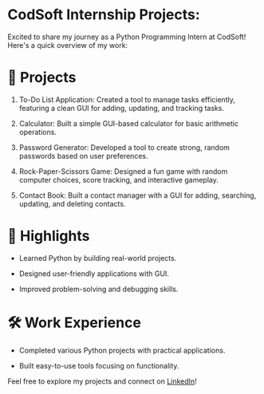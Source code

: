 # CodSoft Internship Projects:

 Excited to share my journey as a Python Programming Intern at CodSoft! Here's a quick overview of my work:

# 🚀 Projects

1. To-Do List Application: Created a tool to manage tasks efficiently, featuring a clean GUI for adding, updating, and tracking tasks.

2. Calculator: Built a simple GUI-based calculator for basic arithmetic operations.

3. Password Generator: Developed a tool to create strong, random passwords based on user preferences.

4. Rock-Paper-Scissors Game: Designed a fun game with random computer choices, score tracking, and interactive gameplay.

5. Contact Book: Built a contact manager with a GUI for adding, searching, updating, and deleting contacts.

# 🌟 Highlights

  - Learned Python by building real-world projects.

  - Designed user-friendly applications with GUI.

  - Improved problem-solving and debugging skills.



# 🛠️ Work Experience

  - Completed various Python projects with practical applications.

  - Built easy-to-use tools focusing on functionality.


 
 
 Feel free to explore my projects and connect on [LinkedIn](https://www.linkedin.com/in/dipto26)! 

